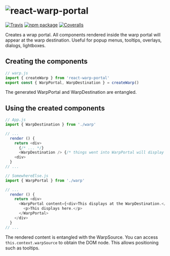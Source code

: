 # <img src="https://i.imgur.com/7Tv7sKw.png" alt="react-warp-portal" />

[![Travis][build-badge]][build]
[![npm package][npm-badge]][npm]
[![Coveralls][coveralls-badge]][coveralls]

Creates a wrap portal.
All components rendered inside the warp portal will appear at the warp destination.
Useful for popup menus, tooltips, overlays, dialogs, lightboxes.


## Creating the components

```js
// warp.js
import { createWarp } from 'react-warp-portal'
export const { WarpPortal, WarpDestination } = createWarp()
```

The generated WarpPortal and WarpDestination are entangled.


## Using the created components

```js
// App.js
import { WarpDestination } from './warp'

// ...
  render () {
    return <div>
      {/* ... */}
      <WarpDestination /> {/* things went into WarpPortal will display here */}
    <div>
  }
// ...
```

```js
// SomewhereElse.js
import { WarpPortal } from './warp'

// ...
  render () {
    return <div>
      <WarpPortal content={<div>This displays at the WarpDestination.</div>}>
        <p>This displays here.</p>
      </WarpPortal>
    </div>
  }
// ...
```

The rendered content is entangled with the WarpSource.
You can access `this.context.warpSource` to obtain the DOM node.
This allows positioning such as tooltips.


[build-badge]: https://img.shields.io/travis/taskworld/react-warp-portal/master.svg?style=flat-square
[build]: https://travis-ci.org/taskworld/react-warp-portal

[npm-badge]: https://img.shields.io/npm/v/react-warp-portal.svg?style=flat-square
[npm]: https://www.npmjs.org/package/react-warp-portal

[coveralls-badge]: https://img.shields.io/coveralls/taskworld/react-warp-portal/master.svg?style=flat-square
[coveralls]: https://coveralls.io/github/taskworld/react-warp-portal

